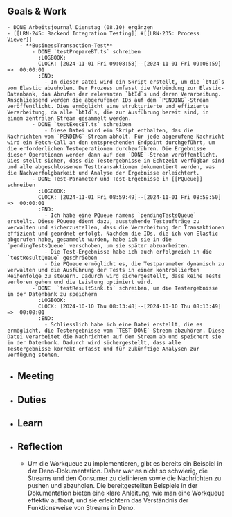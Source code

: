 ## Goals & Work
	- DONE Arbeitsjournal Dienstag (08.10) ergänzen
	- [[LRN-245: Backend Integration Testing]] #[[LRN-235: Process Viewer]]
		- **BusinessTransaction-Test**
			- DONE `testPrepareBT.ts` schreiben
			  :LOGBOOK:
			  CLOCK: [2024-11-01 Fri 09:08:58]--[2024-11-01 Fri 09:08:59] =>  00:00:01
			  :END:
				- In dieser Datei wird ein Skript erstellt, um die `btId`s von Elastic abzuholen. Der Prozess umfasst die Verbindung zur Elastic-Datenbank, das Abrufen der relevanten `btId`s und deren Verarbeitung. Anschliessend werden die abgerufenen IDs auf dem `PENDING`-Stream veröffentlicht. Dies ermöglicht eine strukturierte und effiziente Verarbeitung, da alle `btId`s, die zur Ausführung bereit sind, in einem zentralen Stream gesammelt werden.
			- DONE `testExecBT.ts` schreiben
				- Diese Datei wird ein Skript enthalten, das die Nachrichten vom `PENDING`-Stream abholt. Für jede abgerufene Nachricht wird ein Fetch-Call an den entsprechenden Endpoint durchgeführt, um die erforderlichen Testoperationen durchzuführen. Die Ergebnisse dieser Operationen werden dann auf dem `DONE`-Stream veröffentlicht. Dies stellt sicher, dass die Testergebnisse in Echtzeit verfügbar sind und alle abgeschlossenen Testtransaktionen dokumentiert werden, was die Nachverfolgbarkeit und Analyse der Ergebnisse erleichtert.
			- DONE Test-Parameter und Test-Ergebnisse in [[PQueue]] schreiben
			  :LOGBOOK:
			  CLOCK: [2024-11-01 Fri 08:59:49]--[2024-11-01 Fri 08:59:50] =>  00:00:01
			  :END:
				- Ich habe eine PQueue namens `pendingTestsQueue` erstellt. Diese PQueue dient dazu, ausstehende Testaufträge zu verwalten und sicherzustellen, dass die Verarbeitung der Transaktionen effizient und geordnet erfolgt. Nachdem die IDs, die ich von Elastic abgerufen habe, gesammelt wurden, habe ich sie in die `pendingTestsQueue` verschoben, um sie später abzuarbeiten.
				- Die Test-Ergebnisse habe ich auch erfolgreich in die `testResultQueue` geschrieben
				- Die PQueue ermöglicht es, die Testparameter dynamisch zu verwalten und die Ausführung der Tests in einer kontrollierten Reihenfolge zu steuern. Dadurch wird sichergestellt, dass keine Tests verloren gehen und die Leistung optimiert wird.
			- DONE  `testResultSink.ts` schreiben, um die Testergebnisse in der Datenbank zu speichern
			  :LOGBOOK:
			  CLOCK: [2024-10-10 Thu 08:13:48]--[2024-10-10 Thu 08:13:49] =>  00:00:01
			  :END:
				- Schliesslich habe ich eine Datei erstellt, die es ermöglicht, die Testergebnisse vom `TEST-DONE`-Stream abzuhören. Diese Datei verarbeitet die Nachrichten auf dem Stream ab und speichert sie in der Datenbank. Dadurch wird sichergestellt, dass alle Testergebnisse korrekt erfasst und für zukünftige Analysen zur Verfügung stehen.
- ## Meeting
- ## Duties
- ## Learn
- ## Reflection
	- Um die Workqueue zu implementieren, gibt es bereits ein Beispiel in der Deno-Dokumentation. Daher war es nicht so schwierig, die Streams und den Consumer zu definieren sowie die Nachrichten zu pushen und abzuholen. Die bereitgestellten Beispiele in der Dokumentation bieten eine klare Anleitung, wie man eine Workqueue effektiv aufbaut, und sie erleichtern das Verständnis der Funktionsweise von Streams in Deno.